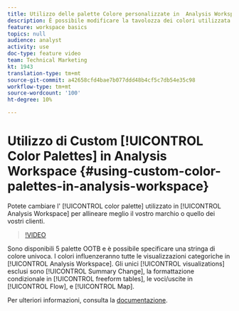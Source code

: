 ```yaml
---
title: Utilizzo delle palette Colore personalizzate in  Analysis Workspace
description: È possibile modificare la tavolozza dei colori utilizzata in  Analysis Workspace per allinearla meglio con il proprio marchio o con quello dei propri clienti.
feature: workspace basics
topics: null
audience: analyst
activity: use
doc-type: feature video
team: Technical Marketing
kt: 1943
translation-type: tm+mt
source-git-commit: a42658cfd4bae7b077ddd48b4cf5c7db54e35c98
workflow-type: tm+mt
source-wordcount: '100'
ht-degree: 10%

---
```



# Utilizzo di Custom [!UICONTROL Color Palettes] in  Analysis Workspace {#using-custom-color-palettes-in-analysis-workspace}

Potete cambiare l&#39; [!UICONTROL color palette] utilizzato in [!UICONTROL Analysis Workspace] per allineare meglio il vostro marchio o quello dei vostri clienti.

>[!VIDEO](https://video.tv.adobe.com/v/23876/?quality=12)

Sono disponibili 5 palette OOTB e è possibile specificare una stringa di colore univoca. I colori influenzeranno tutte le visualizzazioni categoriche in [!UICONTROL Analysis Workspace]. Gli unici [!UICONTROL visualizations] esclusi sono [!UICONTROL Summary Change], la formattazione condizionale in [!UICONTROL freeform tables], le voci/uscite in [!UICONTROL Flow], e [!UICONTROL Map].

Per ulteriori informazioni, consulta la [documentazione](https://marketing.adobe.com/resources/help/en_US/analytics/analysis-workspace/color_palettes.html).
